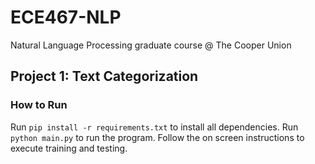 # ECE467-NLP
Natural Language Processing graduate course @ The Cooper Union

## Project 1: Text Categorization
### How to Run
Run ```pip install -r requirements.txt``` to install all dependencies.
Run ```python main.py``` to run the program.
Follow the on screen instructions to execute training and testing.
